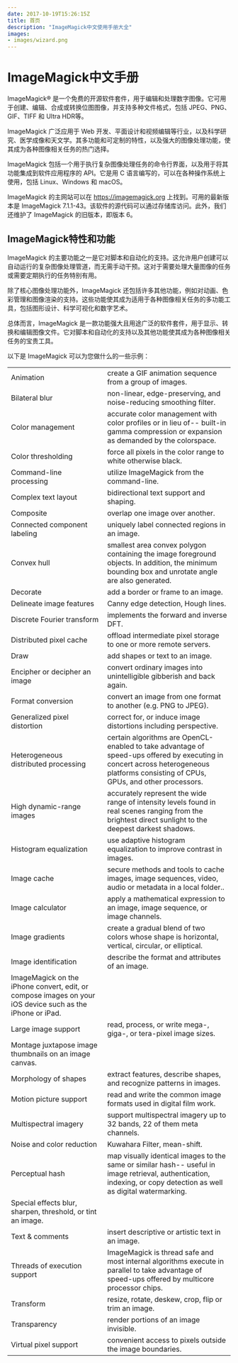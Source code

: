 ```yaml
---
date: 2017-10-19T15:26:15Z
title: 首页
description: "ImageMagick中文使用手册大全"
images:
- images/wizard.png
---
```


# ImageMagick中文手册

ImageMagick® 是一个免费的开源软件套件，用于编辑和处理数字图像。它可用于创建、编辑、合成或转换位图图像，并支持多种文件格式，包括 JPEG、PNG、GIF、TIFF 和 Ultra HDR等。

ImageMagick 广泛应用于 Web 开发、平面设计和视频编辑等行业，以及科学研究、医学成像和天文学。其多功能和可定制的特性，以及强大的图像处理功能，使其成为各种图像相关任务的热门选择。

ImageMagick 包括一个用于执行复杂图像处理任务的命令行界面，以及用于将其功能集成到软件应用程序的 API。它是用 C 语言编写的，可以在各种操作系统上使用，包括 Linux、Windows 和 macOS。

ImageMagick 的主网站可以在 https://imagemagick.org 上找到。可用的最新版本是 ImageMagick 7.1.1-43。该软件的源代码可以通过存储库访问。此外，我们还维护了 ImageMagick 的旧版本，即版本 6。

## ImageMagick特性和功能
ImageMagick 的主要功能之一是它对脚本和自动化的支持。这允许用户创建可以自动运行的复杂图像处理管道，而无需手动干预。这对于需要处理大量图像的任务或需要定期执行的任务特别有用。

除了核心图像处理功能外，ImageMagick 还包括许多其他功能，例如对动画、色彩管理和图像渲染的支持。这些功能使其成为适用于各种图像相关任务的多功能工具，包括图形设计、科学可视化和数字艺术。

总体而言，ImageMagick 是一款功能强大且用途广泛的软件套件，用于显示、转换和编辑图像文件。它对脚本和自动化的支持以及其他功能使其成为各种图像相关任务的宝贵工具。

以下是 ImageMagick 可以为您做什么的一些示例：

|||
|-|-|
|Animation	|create a GIF animation sequence from a group of images.|
|Bilateral blur|	non-linear, edge-preserving, and noise-reducing smoothing filter.|
|Color management|	accurate color management with color profiles or in lieu of-- built-in gamma compression or expansion as demanded by the colorspace.|
|Color thresholding|	force all pixels in the color range to white otherwise black.|
|Command-line processing|	utilize ImageMagick from the command-line.|
|Complex text layout	|bidirectional text support and shaping.|
|Composite	|overlap one image over another.|
|Connected component labeling|	uniquely label connected regions in an image.|
|Convex hull	|smallest area convex polygon containing the image foreground objects. In addition, the minimum bounding box and unrotate angle are also generated.|
|Decorate	|add a border or frame to an image.|
|Delineate image features|	Canny edge detection, Hough lines.|
|Discrete Fourier transform	|implements the forward and inverse DFT.|
|Distributed pixel cache|	offload intermediate pixel storage to one or more remote servers.|
|Draw|	add shapes or text to an image.|
|Encipher or decipher an image|	convert ordinary images into unintelligible gibberish and back again.|
|Format conversion	|convert an image from one format to another (e.g. PNG to JPEG).|
|Generalized pixel distortion|	correct for, or induce image distortions including perspective.|
|Heterogeneous distributed processing|	certain algorithms are OpenCL-enabled to take advantage of speed-ups offered by executing in concert across heterogeneous platforms consisting of CPUs, GPUs, and other processors.|
|High dynamic-range images	|accurately represent the wide range of intensity levels found in real scenes ranging from the brightest direct sunlight to the deepest darkest shadows.|
|Histogram equalization	|use adaptive histogram equalization to improve contrast in images.|
|Image cache|	secure methods and tools to cache images, image sequences, video, audio or metadata in a local folder..|
|Image calculator|	apply a mathematical expression to an image, image sequence, or image channels.|
|Image gradients|	create a gradual blend of two colors whose shape is horizontal, vertical, circular, or elliptical.|
|Image identification|	describe the format and attributes of an image.|
|ImageMagick on the iPhone	convert, edit, or compose images on your iOS device such as the iPhone or iPad.|
|Large image support|	read, process, or write mega-, giga-, or tera-pixel image sizes.|
|Montage	juxtapose image thumbnails on an image canvas.|
|Morphology of shapes|	extract features, describe shapes, and recognize patterns in images.|
|Motion picture support|	read and write the common image formats used in digital film work.|
|Multispectral imagery|	support multispectral imagery up to 32 bands, 22 of them meta channels.|
|Noise and color reduction|	Kuwahara Filter, mean-shift.|
|Perceptual hash|	map visually identical images to the same or similar hash-- useful in image retrieval, authentication, indexing, or copy detection as well as digital watermarking.|
|Special effects	blur, sharpen, threshold, or tint an image.|
|Text & comments	|insert descriptive or artistic text in an image.|
|Threads of execution support	|ImageMagick is thread safe and most internal algorithms execute in parallel to take advantage of speed-ups offered by multicore processor chips.|
|Transform	|resize, rotate, deskew, crop, flip or trim an image.|
|Transparency	|render portions of an image invisible.|
|Virtual pixel support	|convenient access to pixels outside the image boundaries.|